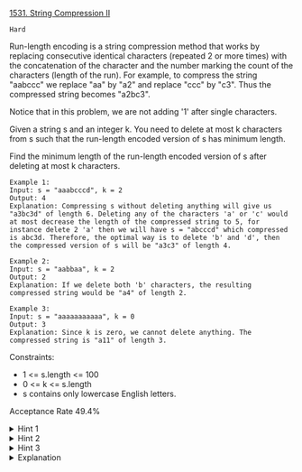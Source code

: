 [1531. String Compression II](https://leetcode.com/problems/string-compression-ii/)

`Hard`

Run-length encoding is a string compression method that works by replacing consecutive identical characters (repeated 2 or more times) with the concatenation of the character and the number marking the count of the characters (length of the run). For example, to compress the string "aabccc" we replace "aa" by "a2" and replace "ccc" by "c3". Thus the compressed string becomes "a2bc3".

Notice that in this problem, we are not adding '1' after single characters.

Given a string s and an integer k. You need to delete at most k characters from s such that the run-length encoded version of s has minimum length.

Find the minimum length of the run-length encoded version of s after deleting at most k characters.

```
Example 1:
Input: s = "aaabcccd", k = 2
Output: 4
Explanation: Compressing s without deleting anything will give us "a3bc3d" of length 6. Deleting any of the characters 'a' or 'c' would at most decrease the length of the compressed string to 5, for instance delete 2 'a' then we will have s = "abcccd" which compressed is abc3d. Therefore, the optimal way is to delete 'b' and 'd', then the compressed version of s will be "a3c3" of length 4.

Example 2:
Input: s = "aabbaa", k = 2
Output: 2
Explanation: If we delete both 'b' characters, the resulting compressed string would be "a4" of length 2.

Example 3:
Input: s = "aaaaaaaaaaa", k = 0
Output: 3
Explanation: Since k is zero, we cannot delete anything. The compressed string is "a11" of length 3.
```

Constraints:

- 1 <= s.length <= 100
- 0 <= k <= s.length
- s contains only lowercase English letters.

Acceptance Rate
49.4%

<details>
<summary>Hint 1</summary>

Use dynamic programming.

</details>

<details>
<summary>Hint 2</summary>

The state of the DP can be the current index and the remaining characters to delete.

</details>

<details>
<summary>Hint 3</summary>

Having a prefix sum for each character can help you determine for a certain character c in some specific range, how many characters you need to delete to merge all occurrences of c in that range.

</details>

<details>
<summary>Explanation</summary>

[HuifengGuan](https://www.youtube.com/watch?v=Fgrc3Py8Bsw&ab_channel=HuifengGuan)
</details>